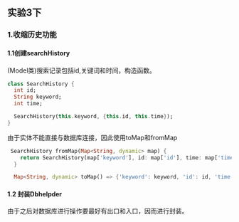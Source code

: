## 实验3下

### 1.收缩历史功能
#### 1.1创建searchHistory
(Model类)搜索记录包括id,关键词和时间，构造函数。
```dart
class SearchHistory {
  int id;
  String keyword;
  int time;

  SearchHistory(this.keyword, {this.id, this.time});
}
```
由于实体不能直接与数据库连接，因此使用toMap和fromMap
```dart
 SearchHistory fromMap(Map<String, dynamic> map) {
    return SearchHistory(map['keyword'], id: map['id'], time: map['time']);
  }

  Map<String, dynamic> toMap() => {'keyword': keyword, 'id': id, 'time': time};
```
#### 1.2 封装Dbhelpder
由于之后对数据库进行操作要最好有出口和入口，因而进行封装。